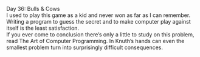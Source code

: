 Day 36: Bulls & Cows
<br>
I used to play this game as a kid and never won as far as I can remember. Writing a program to guess the secret and to make computer play against itself is the least satisfaction.
<br>
If you ever come to conclusion there’s only a little to study on this problem, read The Art of Computer Programming. In Knuth’s hands can even the smallest problem turn into surprisingly difficult consequences.
<br>
